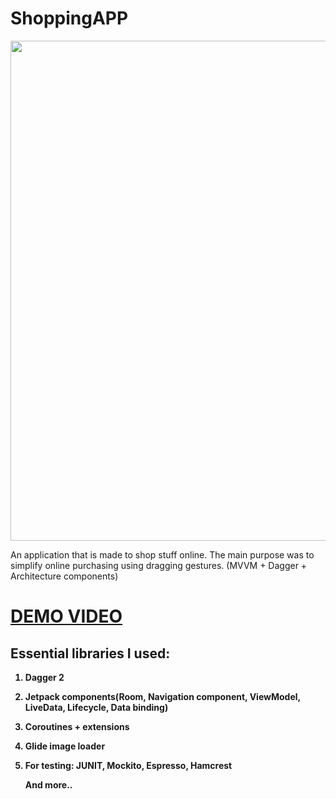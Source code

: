 # ShoppingAPP
<img class='header-img' src='https://user-images.githubusercontent.com/52918920/203334973-3751ff64-eb0a-444c-94e1-1b2bd0333ee1.png' height = "800" />

<p>An application that is made to shop stuff online. The main purpose was to simplify online purchasing using dragging gestures.  (MVVM + Dagger + Architecture components)</p>
<h1><a href='http://danielktx.com/images/shopping/video/demo.mp4' target='_blank'>DEMO VIDEO</a></h1>


<h2><strong>Essential libraries I used:</h2>
<ol>
<li>
<p><strong>Dagger 2</strong></p>
</li>

<li>
<p><strong>Jetpack components(Room, Navigation component, ViewModel, LiveData, Lifecycle, Data binding)</strong></p>
</li>

<li>
<p><strong>Coroutines + extensions</strong></p>
</li>


<li>
<p><strong>Glide image loader</strong></p>
</li>

<li>
<p><strong>For testing: JUNIT, Mockito, Espresso, Hamcrest</strong></p>
</li>

<p><strong>And more..</strong></p>

</ol>
<br>


